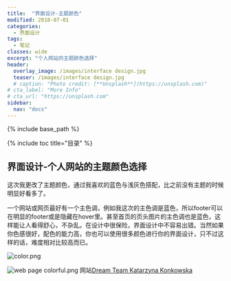 ```yaml
---
title:  "界面设计-主题颜色"
modified: 2018-07-01 
categories: 
  - 界面设计
tags:
  - 笔记
classes: wide
excerpt: "个人网站的主题颜色选择"
header:
  overlay_image: /images/interface design.jpg
  teaser: /images/interface design.jpg
  # caption: "Photo credit: [**Unsplash**](https://unsplash.com)"
# cta_label: "More Info"
# cta_url: "https://unsplash.com"
sidebar:
  nav: "docs"
---
```


{% include base_path %}

{% include toc title="目录" %}


## 界面设计-个人网站的主题颜色选择

这次我更改了主题颜色，通过我喜欢的蓝色与浅灰色搭配，比之前没有主题的时候明显好看多了。

一个网站或网页最好有一个主色调，例如我这次的主色调是蓝色，所以footer可以在明显的footer或是隐藏在hover里。甚至首页的页头图片的主色调也是蓝色，这样能让人看得舒心，不杂乱。在设计中很保险，界面设计中不容易出错。当然如果你色感很好，配色的能力高，你也可以使用很多颜色进行你的界面设计，只不过这样的话，难度相对比较高而已。

![color.png](https://upload-images.jianshu.io/upload_images/9455364-614bbf5a77bc9f04.png?imageMogr2/auto-orient/strip%7CimageView2/2/w/1240)

![web page colorful.png](https://upload-images.jianshu.io/upload_images/9455364-ec0757510f85fbf6.png?imageMogr2/auto-orient/strip%7CimageView2/2/w/1240)
网站[Dream Team Katarzyna Konkowska](http://www.awwwards.com/web-design-awards/dream-team-katarzyna-konkowska)